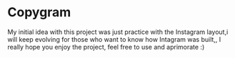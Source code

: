 # Copygram

My initial idea with this project was just practice with the Instagram layout,i will keep evolving for those who want to know how Intagram was built,, I really hope you enjoy the project, feel free to use and aprimorate :)
